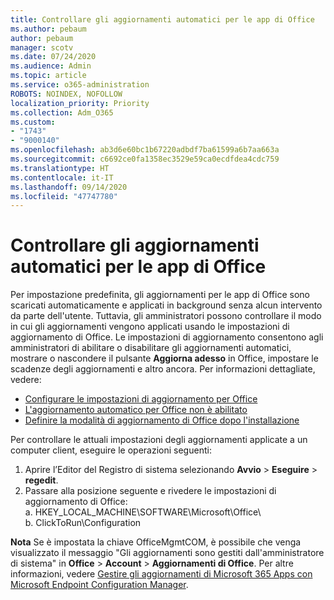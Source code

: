 ```yaml
---
title: Controllare gli aggiornamenti automatici per le app di Office
ms.author: pebaum
author: pebaum
manager: scotv
ms.date: 07/24/2020
ms.audience: Admin
ms.topic: article
ms.service: o365-administration
ROBOTS: NOINDEX, NOFOLLOW
localization_priority: Priority
ms.collection: Adm_O365
ms.custom:
- "1743"
- "9000140"
ms.openlocfilehash: ab3d6e60bc1b67220adbdf7ba61599a6b7aa663a
ms.sourcegitcommit: c6692ce0fa1358ec3529e59ca0ecdfdea4cdc759
ms.translationtype: HT
ms.contentlocale: it-IT
ms.lasthandoff: 09/14/2020
ms.locfileid: "47747780"
---
```

# <a name="control-automatic-updates-for-office-apps"></a>Controllare gli aggiornamenti automatici per le app di Office

Per impostazione predefinita, gli aggiornamenti per le app di Office sono scaricati automaticamente e applicati in background senza alcun intervento da parte dell'utente. Tuttavia, gli amministratori possono controllare il modo in cui gli aggiornamenti vengono applicati usando le impostazioni di aggiornamento di Office. Le impostazioni di aggiornamento consentono agli amministratori di abilitare o disabilitare gli aggiornamenti automatici, mostrare o nascondere il pulsante **Aggiorna adesso** in Office, impostare le scadenze degli aggiornamenti e altro ancora. Per informazioni dettagliate, vedere:

- [Configurare le impostazioni di aggiornamento per Office](https://docs.microsoft.com/deployoffice/configure-update-settings-for-office-365-proplus)  
- [L'aggiornamento automatico per Office non è abilitato](https://support.microsoft.com/help/2753538/automatic-updating-for-office-2013-and-office-2016-click-to-run-is-not)  
- [Definire la modalità di aggiornamento di Office dopo l'installazione](https://docs.microsoft.com/deployoffice/configuration-options-for-the-office-2016-deployment-tool#updates-element)

Per controllare le attuali impostazioni degli aggiornamenti applicate a un computer client, eseguire le operazioni seguenti:

1. Aprire l’Editor del Registro di sistema selezionando **Avvio** > **Eseguire** > **regedit**.
2. Passare alla posizione seguente e rivedere le impostazioni di aggiornamento di Office:  
    a. HKEY_LOCAL_MACHINE\SOFTWARE\Microsoft\Office\  
    b. ClickToRun\Configuration

**Nota** Se è impostata la chiave OfficeMgmtCOM, è possibile che venga visualizzato il messaggio "Gli aggiornamenti sono gestiti dall'amministratore di sistema" in **Office** > **Account** > **Aggiornamenti di Office**.  Per altre informazioni, vedere [Gestire gli aggiornamenti di Microsoft 365 Apps con Microsoft Endpoint Configuration Manager](https://docs.microsoft.com/deployoffice/manage-updates-to-office-365-proplus-with-system-center-configuration-manager#method-1-use-office-deployment-tool-to-enable-office-365-clients-to-receive-updates-from-configuration-manager).  